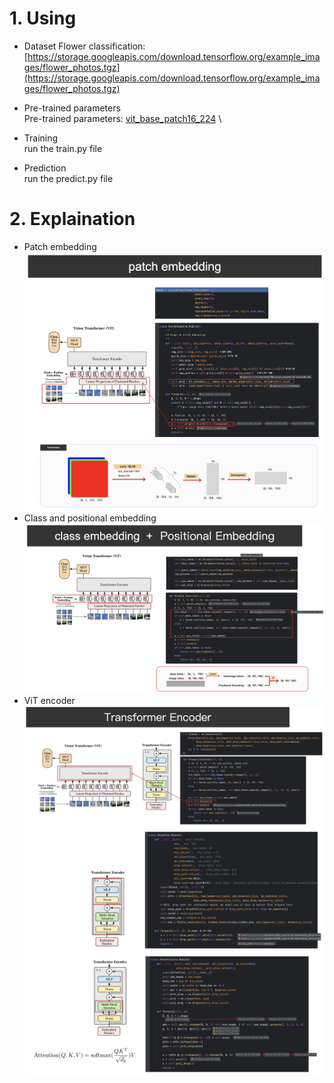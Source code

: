 # 1. Using
* Dataset 
   Flower classification: [https://storage.googleapis.com/download.tensorflow.org/example_images/flower_photos.tgz](https://storage.googleapis.com/download.tensorflow.org/example_images/flower_photos.tgz) 

* Pre-trained parameters   \
   Pre-trained parameters: [vit_base_patch16_224](https://github.com/rwightman/pytorch-image-models/releases/download/v0.1-vitjx/jx_vit_base_patch16_224_in21k-e5005f0a.pth) \
   
* Training \
   run the train.py file


* Prediction \
   run the predict.py file
# 2. Explaination
* Patch embedding
![patch_embedding](patch_embedding.png)
* Class and positional embedding
![class&positional_embedding](class&positional_embedding.png)
* ViT encoder 
![encoder_1](encoder_1.png)
![encoder_2](encoder_2.png)
